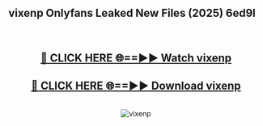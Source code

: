 <h2>vixenp Onlyfans Leaked New Files (2025) 6ed9l</h2>
<br>
<div align="center">
<h2><a href="https://mediafiles.top/vixenp&ref=git" rel="nofollow">🔴 CLICK HERE 🌐==►► Watch vixenp</a></h2>
<h2><a href="https://mediafiles.top/vixenp&ref=git" rel="nofollow">🔴 CLICK HERE 🌐==►► Download vixenp</a></h2>
<br>
<a href="https://mediafiles.top/vixenp&ref=git" rel="nofollow" data-target="animated-image.originalLink"><img src="https://i.ibb.co.com/xMMVF88/686577567.gif" alt="vixenp" style="max-width: 100%; display: inline-block;" data-target="animated-image.originalImage"></a>
</div>
<br>
<br>